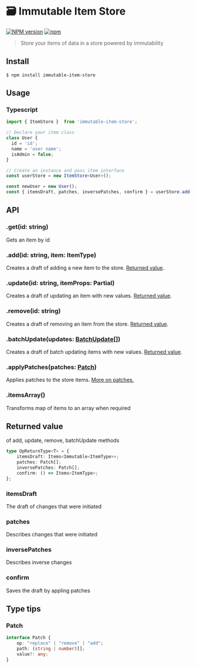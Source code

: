 # 🗃️ Immutable Item Store
[![NPM version](https://badge.fury.io/js/breeze-event-emitter.svg)](http://badge.fury.io/js/breeze-event-emitter)
[![npm](https://img.shields.io/npm/dm/breeze-event-emitter.svg?maxAge=2592000)]()

> Store your items of data in a store powered by immutability


## Install

```
$ npm install immutable-item-store
```

## Usage
### Typescript
```ts
import { ItemStore }  from 'immutable-item-store';

// Declare your item class
class User {
  id = 'id';
  name = 'user name';
  isAdmin = false;
}

// Create an instance and pass item interface
const userStore = new ItemStore<User>();

const newUser = new User();
const { itemsDraft, patches, inversePatches, confirm } = userStore.add(newUser);
```

## API

### .get(id: string)
Gets an item by id

### .add(id: string, item: ItemType)
Creates a draft of adding a new item to the store. [Returned value](https://github.com/MiroslavGannoha/immutable-item-store#returned-value).

### .update(id: string, itemProps: Partial<ItemType>)
Creates a draft of updating an item with new values. [Returned value](https://github.com/MiroslavGannoha/immutable-item-store#returned-value).

### .remove(id: string)
Creates a draft of removing an item from the store. [Returned value](https://github.com/MiroslavGannoha/immutable-item-store#returned-value).

### .batchUpdate(updates: [BatchUpdate](https://github.com/MiroslavGannoha/immutable-item-store/blob/main/src/index.ts#L22)<ItemType>[])
Creates a draft of batch updating items with new values. [Returned value](https://github.com/MiroslavGannoha/immutable-item-store#returned-value).

### .applyPatches(patches: [Patch](https://github.com/MiroslavGannoha/immutable-item-store#patch))
Applies patches to the store items. [More on patches.](https://immerjs.github.io/immer/patches/)

### .itemsArray()
Transforms map of items to an array when required

## Returned value
of add, update, remove, batchUpdate methods

```ts
type OpReturnType<T> = {
    itemsDraft: Items<Immutable<ItemType>>;
    patches: Patch[];
    inversePatches: Patch[];
    confirm: () => Items<ItemType>;
};
```
### itemsDraft
The draft of changes that were initiated

### patches
Describes changes that were initiated

### inversePatches
Describes inverse changes

### confirm
Saves the draft by appling patches

## Type tips

### Patch
```ts
interface Patch {
    op: "replace" | "remove" | "add";
    path: (string | number)[];
    value?: any;
}
```